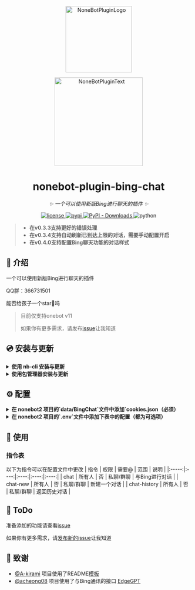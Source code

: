 <div align="center">
  <a href="https://v2.nonebot.dev/store"><img src="https://raw.githubusercontent.com/Harry-Jing/nonebot-plugin-bing-chat/main/resources/NoneBot_Plugin_logo.png" width="180" height="180" alt="NoneBotPluginLogo"></a>
  <br>
  <p><img src="https://raw.githubusercontent.com/Harry-Jing/nonebot-plugin-bing-chat/main/resources/NoneBot_Plugin_text.svg" width="240" alt="NoneBotPluginText"></p>
</div>

<div align="center">

# nonebot-plugin-bing-chat

_✨ 一个可以使用新版Bing进行聊天的插件 ✨_


<a href="./LICENSE">
  <img src="https://img.shields.io/github/license/Harry-Jing/nonebot-plugin-bing-chat.svg" alt="license" />
</a>
<a href="https://pypi.python.org/pypi/nonebot-plugin-bing-chat">
  <img src="https://img.shields.io/pypi/v/nonebot-plugin-bing-chat.svg" alt="pypi" />
</a>
<a href="https://pypi.python.org/pypi/nonebot-plugin-bing-chat">
  <img alt="PyPI - Downloads" src="https://img.shields.io/pypi/dm/nonebot-plugin-bing-chat">
</a>

<img src="https://img.shields.io/badge/python-3.10+-blue.svg" alt="python" />

</div>


> - <b> 在v0.3.3支持更好的错误处理 </b>
> - <b> 在v0.3.4支持自动刷新已到达上限的对话，需要手动配置开启 </b>
> - <b> 在v0.4.0支持配置Bing聊天功能的对话样式 </b>


## 📖 介绍

一个可以使用新版Bing进行聊天的插件

QQ群：366731501

能否给孩子一个star🌟吗

> 目前仅支持onebot v11
>
> 如果你有更多需求，请发布[issue](https://github.com/Harry-Jing/nonebot-plugin-bing-chat/issues/new)让我知道

## 💿 安装与更新

<details>
<summary> <b> 使用 nb-cli 安装与更新 </b> </summary>
在 nonebot2 项目的根目录下打开命令行, 输入以下指令即可安装

    nb plugin install nonebot-plugin-bing-chat --upgrade

</details>

<details>
<summary> <b> 使用包管理器安装与更新 </b></summary>
在 nonebot2 项目的插件目录下, 打开命令行, 根据你使用的包管理器, 输入相应的安装命令

    pip install nonebot-plugin-bing-chat --upgrade


打开 nonebot2 项目根目录下的 `pyproject.toml` 文件, 在 `[tool.nonebot]` 部分追加写入

    plugins = ["nonebot_plugin_bing_chat"]

</details>

## ⚙️ 配置
<details>
<summary> <b> 在 nonebot2 项目的`data/BingChat`文件中添加`cookies.json（必须） </b> </summary>

- 在浏览器安装 `cookie-editor` 的插件 
  - [Chrome/Edge](https://chrome.google.com/webstore/detail/cookie-editor/hlkenndednhfkekhgcdicdfddnkalmdm)（需要魔法）
  - [Firefox](https://addons.mozilla.org/en-US/firefox/addon/cookie-editor/)
- 打开[`www.bing.com/chat`](https://www.bing.com/chat)（需要魔法）
- 打开 `cookie-editor` 插件
- 点击右下角的 `Export` 按钮（这会把cookie保存到你的剪切板上）
- 把你复制道德内容放到 `cookies.json` 文件里
 <img src="https://raw.githubusercontent.com/Harry-Jing/nonebot-plugin-bing-chat/main/resources/How_to_export_cookies.png" max-height="100" alt="How_to_export_cookies" />
  
</details>


<details>
<summary> <b> 在 nonebot2 项目的`.env`文件中添加下表中的配置（都为可选项） </b> </summary>

<b> 对默认的命令进行修改 </b>
| 配置项 | 类型 | 默认值 | 说明 |
|:-----:|:-----:|:----:|:----:|
| bingchat_command_chat | str/list[str] | ["chat"] | 对话命令 |
| bingchat_command_new_chat | str/list[str] | ["chat-new", "刷新对话"] | 新建对话命令 |
| bingchat_command_history_chat | str/list[str] | ["chat-history"] | 返回历史对话命令 |
| bingchat_command_to_me | bool | False | 所有命令是否需要@bot |
  
 <b> 对行为进行配置 </b>
| 配置项 | 类型 | 默认值 | 说明 |
|:-----:|:-----:|:----:|:----:|
| bingchat_conversation_style | Literal['creative', 'balanced', 'precise'] | "balanced" | 对话样式 |
| bingchat_auto_refresh_conversation | bool | False | 到达命令上线后是否自动刷新 |

<b> 对特定群聊进行屏蔽 </b>
| 配置项 | 类型 | 默认值 | 说明 |
|:-----:|:-----:|:----:|:----:|
| bingchat_group_filter_mode | "whitelist"/"blacklist" | "blacklist" | 对群聊屏蔽的模式 |
| bingchat_group_filter_blacklist | list[int] | [] | 黑名单列表 |
| bingchat_group_filter_whitelist | list[int] | [] | 白名单列表 |
  
</details>

## 🎉 使用
### 指令表
以下为指令可以在配置文件中更改
| 指令 | 权限 | 需要@ | 范围 | 说明 |
|:-----:|:----:|:----:|:----:|:----:|
| chat | 所有人 | 否 | 私聊/群聊 | 与Bing进行对话 |
| chat-new | 所有人 | 否 | 私聊/群聊 | 新建一个对话 |
| chat-history | 所有人 | 否 | 私聊/群聊 | 返回历史对话 |

  
## 📄 ToDo
  
  准备添加的功能请查看[issue](https://github.com/Harry-Jing/nonebot-plugin-bing-chat/issues)
  
  如果你有更多需求，请[发布新的issue](https://github.com/Harry-Jing/nonebot-plugin-bing-chat/issues/new)让我知道



  
## 🌸 致谢
- [@A-kirami](https://github.com/A-kirami)  项目使用了README[模板](https://github.com/A-kirami/nonebot-plugin-template)
- [@acheong08](https://github.com/acheong08)  项目使用了与Bing通讯的接口 [EdgeGPT](https://github.com/acheong08/EdgeGPT)
